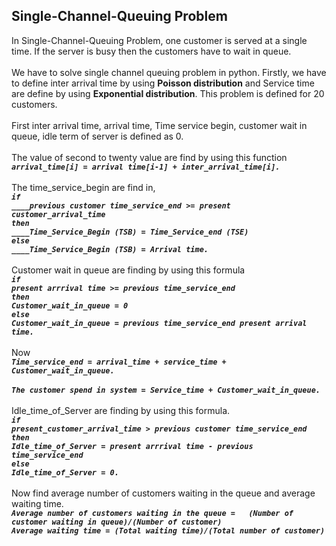 ## Single-Channel-Queuing Problem 
In Single-Channel-Queuing Problem, one customer is served at a single time. If the server is busy then the customers have to wait in queue.<br/><br/>
We have to solve single channel queuing problem in python. Firstly, we have to define inter arrival time by using **Poisson distribution** and Service time are define by using
**Exponential distribution**. This problem is defined for 20 customers.<br/><br/>
First inter arrival time, arrival time, Time service begin, customer wait in queue, idle term of server is defined as 0.<br/><br/>
The value of second to twenty value are find by using this function <br/>
       ***`arrival_time[i] = arrival time[i-1] + inter_arrival_time[i].`***<br/><br/>
The time_service_begin are find in,<br/> ***`if `<br/> `____previous customer time_service_end >= present customer_arrival_time`<br/>`then` <br/>`____Time_Service_Begin (TSB) = Time_Service_end (TSE)`<br/> `else`<br/>`____Time_Service_Begin (TSB) = Arrival time.`***  <br/><br/>
Customer wait in queue are finding by using this formula <br/>***`if`<br/> `present arrrival time >= previous time_service_end` <br/>`then`<br/> `Customer_wait_in_queue = 0`<br/> `else` <br/>`Customer_wait_in_queue = previous time_service_end present arrival time.`***<br/><br/>
Now<br/> ***`Time_service_end = arrival_time + service_time + Customer_wait_in_queue.`***<br/><br/>
***`The customer spend in system = Service_time + Customer_wait_in_queue.`*** <br/><br/>
Idle_time_of_Server are finding by using this formula.<br/>
***`if `<br/> `present_customer_arrival_time > previous customer time_service_end`<br/> `then`<br/> `Idle_time_of_Server = present arrrival time - previous time_service_end`<br/> `else`<br/> `Idle_time_of_Server = 0.`***<br/><br/>
Now find average number of customers waiting in the queue and average waiting time.<br/>
	***`Average number of customers waiting in the queue =   (Number of customer waiting in queue)/(Number of customer)`***<br/>
	***`Average waiting time = (Total waiting time)/(Total number of customer)`***<br/>
    
